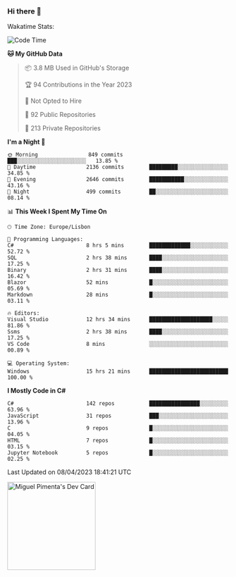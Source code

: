 ### Hi there 👋

<!--
**miguelpimenta/miguelpimenta** is a ✨ _special_ ✨ repository because its `README.md` (this file) appears on your GitHub profile.

Here are some ideas to get you started:

- 🔭 I’m currently working on ...
- 🌱 I’m currently learning ...
- 👯 I’m looking to collaborate on ...
- 🤔 I’m looking for help with ...
- 💬 Ask me about ...
- 📫 How to reach me: ...
- 😄 Pronouns: ...
- ⚡ Fun fact: ...
-->

Wakatime Stats:
<!--START_SECTION:waka-->
![Code Time](http://img.shields.io/badge/Code%20Time-3%2C834%20hrs%2048%20mins-blue)

**🐱 My GitHub Data** 

> 📦 3.8 MB Used in GitHub's Storage 
 > 
> 🏆 94 Contributions in the Year 2023
 > 
> 🚫 Not Opted to Hire
 > 
> 📜 92 Public Repositories 
 > 
> 🔑 213 Private Repositories 
 > 
**I'm a Night 🦉** 

```text
🌞 Morning                849 commits         ███░░░░░░░░░░░░░░░░░░░░░░   13.85 % 
🌆 Daytime                2136 commits        █████████░░░░░░░░░░░░░░░░   34.85 % 
🌃 Evening                2646 commits        ███████████░░░░░░░░░░░░░░   43.16 % 
🌙 Night                  499 commits         ██░░░░░░░░░░░░░░░░░░░░░░░   08.14 % 
```


📊 **This Week I Spent My Time On** 

```text
🕑︎ Time Zone: Europe/Lisbon

💬 Programming Languages: 
C#                       8 hrs 5 mins        █████████████░░░░░░░░░░░░   52.72 % 
SQL                      2 hrs 38 mins       ████░░░░░░░░░░░░░░░░░░░░░   17.25 % 
Binary                   2 hrs 31 mins       ████░░░░░░░░░░░░░░░░░░░░░   16.42 % 
Blazor                   52 mins             █░░░░░░░░░░░░░░░░░░░░░░░░   05.69 % 
Markdown                 28 mins             █░░░░░░░░░░░░░░░░░░░░░░░░   03.11 % 

🔥 Editors: 
Visual Studio            12 hrs 34 mins      ████████████████████░░░░░   81.86 % 
Ssms                     2 hrs 38 mins       ████░░░░░░░░░░░░░░░░░░░░░   17.25 % 
VS Code                  8 mins              ░░░░░░░░░░░░░░░░░░░░░░░░░   00.89 % 

💻 Operating System: 
Windows                  15 hrs 21 mins      █████████████████████████   100.00 % 
```

**I Mostly Code in C#** 

```text
C#                       142 repos           ████████████████░░░░░░░░░   63.96 % 
JavaScript               31 repos            ███░░░░░░░░░░░░░░░░░░░░░░   13.96 % 
C                        9 repos             █░░░░░░░░░░░░░░░░░░░░░░░░   04.05 % 
HTML                     7 repos             █░░░░░░░░░░░░░░░░░░░░░░░░   03.15 % 
Jupyter Notebook         5 repos             █░░░░░░░░░░░░░░░░░░░░░░░░   02.25 % 
```




 Last Updated on 08/04/2023 18:41:21 UTC
<!--END_SECTION:waka-->

<a href="https://app.daily.dev/MiguelPimenta"><img src="https://api.daily.dev/devcards/05b7ad917b6047f3b1368fb0fe084ad8.png?r=sx6" width="200" alt="Miguel Pimenta's Dev Card"/></a>
